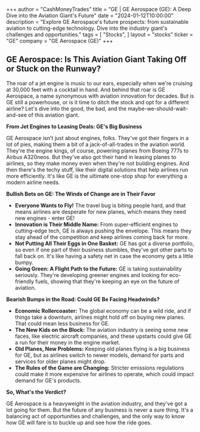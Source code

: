 +++
author = "CashMoneyTrades"
title = "GE |  GE Aerospace (GE): A Deep Dive into the Aviation Giant's Future"
date = "2024-01-12T10:00:00"
description = "Explore GE Aerospace's future prospects: from sustainable aviation to cutting-edge technology. Dive into the industry giant's challenges and opportunities."
tags = [
"Stocks",
]
layout = "stocks"
ticker = "GE"
company = "GE Aerospace (GE)"
+++
        


## GE Aerospace: Is This Aviation Giant Taking Off or Stuck on the Runway?

The roar of a jet engine is music to our ears, especially when we're cruising at 30,000 feet with a cocktail in hand. And behind that roar is GE Aerospace, a name synonymous with aviation innovation for decades. But is GE still a powerhouse, or is it time to ditch the stock and opt for a different airline? Let's dive into the good, the bad, and the maybe-we-should-wait-and-see of this aviation giant.

**From Jet Engines to Leasing Deals: GE's Big Business**

GE Aerospace isn't just about engines, folks. They've got their fingers in a lot of pies, making them a bit of a jack-of-all-trades in the aviation world. They're the engine kings, of course, powering planes from Boeing 777s to Airbus A320neos.  But they've also got their hand in leasing planes to airlines, so they make money even when they're not building engines. And then there's the techy stuff, like their digital solutions that help airlines run more efficiently. It's like GE is the ultimate one-stop shop for everything a modern airline needs. 

**Bullish Bets on GE: The Winds of Change are in Their Favor**

* **Everyone Wants to Fly!**  The travel bug is biting people hard, and that means airlines are desperate for new planes, which means they need new engines - enter GE!  
* **Innovation is Their Middle Name:**  From super-efficient engines to cutting-edge tech, GE is always pushing the envelope.  This means they stay ahead of the competition and keep airlines coming back for more. 
* **Not Putting All Their Eggs in One Basket:**  GE has got a diverse portfolio, so even if one part of their business stumbles, they've got other parts to fall back on.  It's like having a safety net in case the economy gets a little bumpy. 
* **Going Green: A Flight Path to the Future:**  GE is taking sustainability seriously. They're developing greener engines and looking for eco-friendly fuels, showing that they're keeping an eye on the future of aviation.

**Bearish Bumps in the Road: Could GE Be Facing Headwinds?**

* **Economic Rollercoaster:** The global economy can be a wild ride, and if things take a downturn, airlines might hold off on buying new planes. That could mean less business for GE. 
* **The New Kids on the Block:**  The aviation industry is seeing some new faces, like electric aircraft companies, and these upstarts could give GE a run for their money in the engine market. 
* **Old Planes, New Problems:**  Keeping old planes flying is a big business for GE, but as airlines switch to newer models, demand for parts and services for older planes might drop. 
* **The Rules of the Game are Changing:**  Stricter emissions regulations could make it more expensive for airlines to operate, which could impact demand for GE's products.

**So, What's the Verdict?**

GE Aerospace is a heavyweight in the aviation industry, and they've got a lot going for them. But the future of any business is never a sure thing.  It's a balancing act of opportunities and challenges, and the only way to know how GE will fare is to buckle up and see how the ride goes.

        